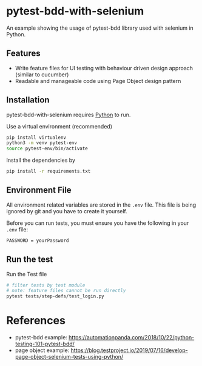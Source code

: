 # pytest-bdd-with-selenium

An example showing the usage of pytest-bdd library used with selenium in Python.

## Features

- Write feature files for UI testing with behaviour driven design approach (similar to cucumber)
- Readable and manageable code using Page Object design pattern

## Installation

pytest-bdd-with-selenium requires [Python](https://www.python.org/download) to run.

Use a virtual environment (recommended)

```sh
pip install virtualenv
python3 -m venv pytest-env
source pytest-env/bin/activate
```

Install the dependencies by

```sh
pip install -r requirements.txt
```

## Environment File
All environment related variables are stored in the `.env` file. This file is being ignored by git and you have to create it yourself.

Before you can run tests, you must ensure you have the following in your `.env` file:

```sh
PASSWORD = yourPassword
```

## Run the test

Run the Test file

```sh
# filter tests by test module
# note: feature files cannot be run directly
pytest tests/step-defs/test_login.py
```
# References

- pytest-bdd example: https://automationpanda.com/2018/10/22/python-testing-101-pytest-bdd/
- page object example: https://blog.testproject.io/2019/07/16/develop-page-object-selenium-tests-using-python/